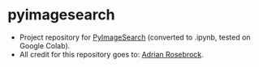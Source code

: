 # pyimagesearch
* Project repository for [PyImageSearch](https://www.pyimagesearch.com/) (converted to .ipynb, tested on Google Colab).
* All credit for this repository goes to: [Adrian Rosebrock](https://github.com/jrosebr1).

